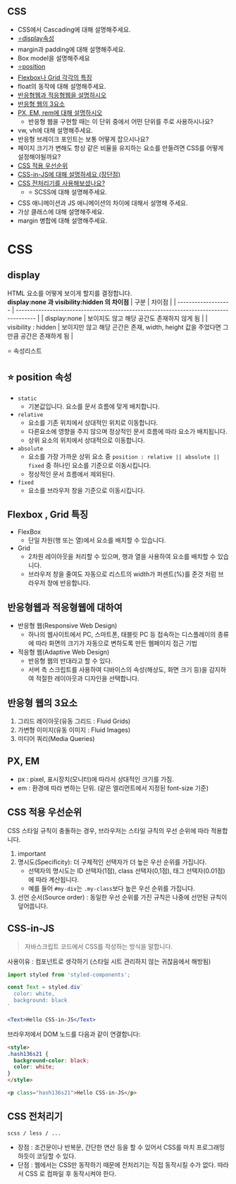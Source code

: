 ## CSS 

- CSS에서 Cascading에 대해 설명해주세요.
- [⭐display속성](#display)
- margin과 padding에 대해 설명해주세요.
- Box model을 설명해주세요
- [⭐position](#position-속성)
- [Flexbox나 Grid 각각의 특징](#flexbox--grid-특징)
- float의 동작에 대해 설명해주세요.
- [반응형웹과 적응형웹을 설명하시오](#반응형웹과-적응형웹에-대하여)
- [반응형 웹의 3요소](#반응형-웹의-3요소)
- [PX, EM, rem에 대해 설명하시오](#px-em)
  -  반응형 웹을 구현할 때는 이 단위 중에서 어떤 단위를 주로 사용하시나요?
- vw, vh에 대해 설명해주세요.
- 반응형 브레이크 포인트는 보통 어떻게 잡으시나요?
- 페이지 크기가 변해도 항상 같은 비율을 유지하는 요소를 만들려면 CSS를 어떻게 설정해야될까요?
- [CSS 적용 우선순위](#css-적용-우선순위)
- [CSS-in-JS에 대해 설명하세요 (장단점)](#css-in-js)
- [CSS 전처리기를 사용해보셨나요?](#css-전처리기)
  - ⭐ SCSS에 대해 설명해주세요.    
- CSS 애니메이션과 JS 애니메이션의 차이에 대해서 설명해 주세요.
- 가상 클래스에 대해 설명해주세요.
- margin 병합에 대해 설명해주세요.

# CSS

## display
HTML 요소를 어떻게 보이게 할지를 결정합니다.  
**display:none 과 visibility:hidden 의 차이점**
| 구분                | 차이점                                                                                |
| ------------------- | ------------------------------------------------------------------------------------- |
| display:none        | 보이지도 않고 해당 공간도 존재하지 않게 됨                                            |
| visibility : hidden | 보이지만 않고 해당 곤간은 존재, width, height 값을 주었다면 그만큼 공간은 존재하게 됨 |

⭐ 속성리스트

## ⭐ position 속성
- `static` 
  - 기본값입니다. 요소를 문서 흐름에 맞게 배치합니다.
- `relative`
  - 요소를 기존 위치에서 상대적인 위치로 이동합니다.
  - 다른요소에 영향을 주지 않으며 정상적인 문서 흐름에 따라 요소가 배치됩니다.
  - 상위 요소의 위치에서 상대적으로 이동합니다.
- `absolute`
  - 요소를 가장 가까운 상위 요소 중 `position : relative || absolute || fixed` 중 하나인 요소를 기준으로 이동시킵니다.
  - 정상적인 문서 흐름에서 제외된다.
- `fixed`
  - 요소를 브라우저 창을 기준으로 이동시킵니다.

## Flexbox , Grid 특징
- FlexBox
  - 단일 차원(행 또는 열)에서 요소를 배치할 수 있습니다.
- Grid
  - 2차원 레이아웃을 처리할 수 있으며, 행과 열을 사용하여 요소를 배치할 수 있습니다.
  - 브라우저 창을 줄여도 자동으로 리스트의 width가 퍼센트(%)를 준것 처럼 브라우저 창에 반응합니다.

## 반응형웹과 적응형웹에 대하여
- 반응형 웹(Responsive Web Design)
  - 하나의 웹사이트에서 PC, 스마트폰, 태블릿 PC 등 접속하는 디스플레이의 종류에 따라 화면의 크기가 자동으로 변하도록 만든 웹페이지 접근 기법
- 적응형 웹(Adaptive Web Design)
  - 반응형 웹의 반대라고 할 수 있다.
  - 서버 측 스크립트를 사용하여 디바이스의 속성(해상도, 화면 크기 등)을 감지하여 적절한 레이아웃과 디자인을 선택합니다.
## 반응형 웹의 3요소
1. 그리드 레이아웃(유동 그리드 : Fluid Grids)
2. 가변형 이미지(유동 이미지 : Fluid Images) 
3. 미디어 쿼리(Media Queries)

## PX, EM 
- px : pixel, 표시장치(모니터)에 따라서 상대적인 크기를 가짐.
- em : 환경에 따라 변하는 단위. (같은 엘리먼트에서 지정된 font-size 기준)

## CSS 적용 우선순위
CSS 스타일 규칙이 충돌하는 경우, 브라우저는 스타일 규칙의 우선 순위에 따라 적용합니다.  
1. important
2. 명시도(Specificity): 더 구체적인 선택자가 더 높은 우선 순위를 가집니다.
   - 선택자의 명시도는 ID 선택자(1점), class 선택자(0,1점), 태그 선택자(0.01점)에 따라 계산됩니다.
   - 예를 들어 `#my-div`는 `.my-class`보다 높은 우선 순위를 가집니다.
3. 선언 순서(Source order) : 동일한 우선 순위를 가진 규칙은 나중에 선언된 규칙이 덮어씁니다.

## CSS-in-JS
> 자바스크립트 코드에서 CSS를 작성하는 방식을 말합니다.

사용이유 : 컴포넌트로 생각하기 (스타일 시트 관리하지 않는 귀찮음에서 해방됨)  

```jsx
import styled from 'styled-components';

const Text = styled.div`
  color: white,
  background: black
`

<Text>Hello CSS-in-JS</Text>
```
브라우저에서 DOM 노드를 다음과 같이 연결합니다:
```html
<style>
.hash136s21 {
  background-color: black;
  color: white;
}
</style>

<p class="hash136s21">Hello CSS-in-JS</p>
```

## CSS 전처리기
```
scss / less / ...
```
- 장점 : 조건문이나 반복문, 간단한 연산 등을 할 수 있어서 CSS를 마치 프로그래밍 하듯이 코딩할 수 있다.
- 단점 : 웹에서는 CSS만 동작하기 때문에 전처리기는 직접 동작시킬 수가 없다. 따라서 CSS 로 컴파일 후 동작시켜야 한다.

  



